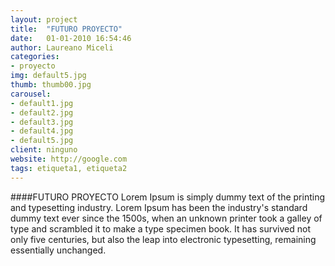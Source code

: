 ```yaml
---
layout: project
title:  "FUTURO PROYECTO"
date:   01-01-2010 16:54:46
author: Laureano Miceli
categories:
- proyecto
img: default5.jpg
thumb: thumb00.jpg
carousel:
- default1.jpg
- default2.jpg
- default3.jpg
- default4.jpg
- default5.jpg
client: ninguno
website: http://google.com
tags: etiqueta1, etiqueta2
---
```

####FUTURO PROYECTO
Lorem Ipsum is simply dummy text of the printing and typesetting industry. Lorem Ipsum has been the industry's standard dummy text ever since the 1500s, when an unknown printer took a galley of type and scrambled it to make a type specimen book. It has survived not only five centuries, but also the leap into electronic typesetting, remaining essentially unchanged.